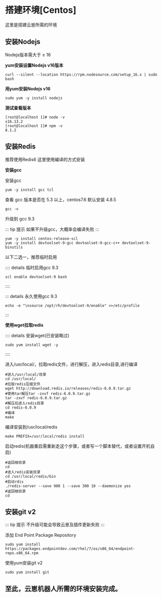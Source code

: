 # 搭建环境[Centos]

这里是搭建云崽所需的环境

## 安装Nodejs

Nodejs版本需大于 ≥ 16

**yum安装设置Nodejs v16版本**

````
curl --silent --location https://rpm.nodesource.com/setup_16.x | sudo bash
````

**用yum安装Nodejs v16**

````
sudo yum -y install nodejs
````

**测试查看版本**

````
[root@localhost 1]# node -v
v16.13.2
[root@localhost 1]# npm -v
8.1.2
````

## 安装Redis

推荐使用Redis6
这里使用编译的方式安装

**安装gcc**

安装gcc

````
yum -y install gcc tcl
````

查看 gcc 版本是否在 5.3 以上，centos7.6 默认安装 4.8.5

````
gcc -v
````

升级到 gcc 9.3

::: tip 提示
如果不升级gcc，大概率会编译失败
:::

````
yum -y install centos-release-scl
yum -y install devtoolset-9-gcc devtoolset-9-gcc-c++ devtoolset-9-binutils
````

以下二选一，推荐临时启用

:::: details 临时启用gcc 9.3

````
scl enable devtoolset-9 bash
````

::::

::: details 永久使用gcc 9.3

````
echo -e "\nsource /opt/rh/devtoolset-9/enable" >>/etc/profile
````

:::

**使用wget拉取redis**

:::: details 安装wget(已安装略过)
````
sudo yum install wget -y
````
::::

进入/usr/local/，拉取redis文件，进行解压，进入redis目录,进行编译

````
#进入/usr/local/目录
cd /usr/local/
#拉取redis压缩文件
wget http://download.redis.io/releases/redis-6.0.9.tar.gz
#使用tar解压tar -zxvf redis-6.0.9.tar.gz
tar -zxvf redis-6.0.9.tar.gz
#解压后进入redis目录
cd redis-6.0.9
#编译
make
````

编译安装到/usr/local/redis

````
make PREFIX=/usr/local/redis install
````

启动redis(机器重启需重新走这个步骤，或者写一个脚本替代，或者设置开机自启)
````
#返回根目录
cd
#进入redis安装目录
cd /usr/local/redis/bin
#启动rdis
./redis-server --save 900 1 --save 300 10 --daemonize yes
#返回根目录
cd
````

## 安装git v2

::: tip 提示
不升级可能会导致云崽及插件更新失败
:::

添加 End Point Package Repository

````
sudo yum install https://packages.endpointdev.com/rhel/7/os/x86_64/endpoint-repo.x86_64.rpm
````

使用yum安装git v2

````
sudo yum install git
````
## 至此，云崽机器人所需的环境安装完成。
